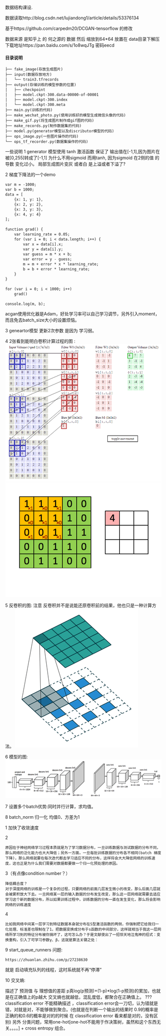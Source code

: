 数据结构课设.

数据读取http://blog.csdn.net/lujiandong1/article/details/53376134

基于https://github.com/carpedm20/DCGAN-tensorflow 的修改

数据来源 是知乎上 的 何之源的 数据 然后 缩放到64*64 放置在 data目录下解压 下载地址https://pan.baidu.com/s/1o8wqJTg 密码eecd
#### 目录说明

```
├── fake_image(存放生成图片)
├── input(数据存放地方)
│   └── train3.tfrecords
├── output(存储训练的模型参数的位置)
│   ├── checkpoint
│   ├── model.ckpt-300.data-00000-of-00001
│   ├── model.ckpt-300.index
│   └── model.ckpt-300.meta
├── main.py(训练的代码)
├── make_wechat_photo.py(使用训练好的模型生成微信头像的代码)
├── make_gif.py(将生成图片制作成gif图的代码)
├── make_records.py(制作数据集的代码)
├── model.py(generator模型以及discributor模型的代码)
├── ops_image.py(一些图片操作的代码)
└── ops_tf_recorder.py(数据集操作的代码)
```

一些说明
1 generator 模型使用 tanh 激活函数 保证了 输出值在\[-1,1\],因为图片在被\[0,255\]转成了\[-1,1\]
  为什么不用sigmoid 而用tanh, 因为sigmoid 在2侧的值 的导数 变化过小。
  局部生成图片变灰 或者白 是上溢或者下溢了?

2 梯度下降法的一个demo

    var m = -1000;
    var b = 1000;
    data = [
        {x: 1, y: 1},
        {x: 2, y: 2},
        {x: 3, y: 3},
        {x: 4, y: 4}
    ];

    function grad() {
        var learning_rate = 0.05;
        for (var i = 0; i < data.length; i++) {
            var x = data[i].x;
            var y = data[i].y;
            var guess = m * x + b;
            var error = y - guess;
            m = m + error * x * learning_rate;
            b = b + error * learning_rate;
        }
    }

    for (var i = 0; i < 1000; i++)
        grad()

    console.log(m, b);

acgan使用优化器是Adam，好处学习率可以自己学习调节，另外引入moment，而且免去batch_size大小的设置烦恼。

3 geneartor模型 更新2次参数 是因为 学习弱。

4 2张看到能明白卷积计算过程的图 :
    ![](https://github.com/bringtree/DCGAN/blob/master/img/2301760-73e20657157e186f.gif)
    ![](https://github.com/bringtree/DCGAN/blob/master/img/KPyqPOB.gif)

5 反卷积的图: 注意 反卷积并不是说能还原卷积前的结果，他也只是一种计算方法。
    ![](https://github.com/bringtree/DCGAN/blob/master/img/20161017150336392)

6 模型的图:
    ![](https://github.com/bringtree/DCGAN/blob/master/img/structure_cnn.png)

7 设置多个batch优势:同时并行计算，求均值。

8 batch_norm 归一化 均值0、方差为1

  1 加快了收敛速度

  2
  ```
  原因在于神经网络学习过程本质就是为了学习数据分布，一旦训练数据与测试数据的分布不同，那么网络的泛化能力也大大降低；另外一方面，一旦每批训练数据的分布各不相同(batch 梯度下降)，那么网络就要在每次迭代都去学习适应不同的分布，这样将会大大降低网络的训练速度，这也正是为什么我们需要对数据都要做一个归一化预处理的原因。
  ```

  3（有点像condition number？）
  ```
  降低耦合度？
  对于深度网络的训练是一个复杂的过程，只要网络的前面几层发生微小的改变，那么后面几层就会被累积放大下去。一旦网络某一层的输入数据的分布发生改变，那么这一层网络就需要去适应学习这个新的数据分布，所以如果训练过程中，训练数据的分布一直在发生变化，那么将会影响网络的训练速度
  ```

  4
  ```
  比如我网络中间某一层学习到特征数据本身就分布在S型激活函数的两侧，你强制把它给我归一化处理、标准差也限制在了1，把数据变换成分布于s函数的中间部分，这样就相当于我这一层网络所学习到的特征分布被你搞坏了，这可怎么办？于是文献使出了一招惊天地泣鬼神的招式：变换重构，引入了可学习参数γ、β，这就是算法关键之处：
  ```

9 start_queue_runners 问题:
  ```
  https://zhuanlan.zhihu.com/p/27238630
  ```
  就是 启动填充队列的线程，这时系统就不再“停滞”

10 交叉熵:

   描述了 预测值 与 理想值的差距 p真log(p预测)+(1-p)*log(1-p预测)的累加，也就是在正确值上的p越大 交叉熵也就越低，混乱度低，都聚合在正确值上。
   ??? classification error 不能精确描述 ，classification error会一刀切，认为错就是错，对就是对，不能够做到聚合。(也就是在判断一个输出的结果时 0.9的概率是正确的和0.6的概率是对的的时候 在 classification error 看来都是对的，没有区别)
   另外 分类问题，常用one-hot\[one-hot不能用于作决策树，虽然和这个东西无关。。。。\] + cross entropy 组合。







